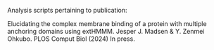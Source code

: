 Analysis scripts pertaining to publication:

Elucidating the complex membrane binding of a protein with multiple anchoring
domains using extHMMM. Jesper J. Madsen & Y. Zenmei Ohkubo. PLOS Comput Biol (2024) In press.
